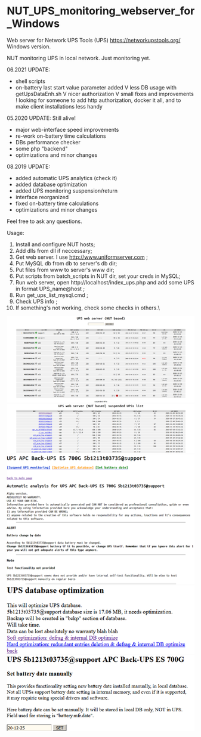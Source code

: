# NUT_UPS_monitoring_webserver_for_Windows

Web server for Network UPS Tools (UPS) https://networkupstools.org/ Windows version.

NUT monitoring UPS in local network. Just monitoring yet.

06.2021 UPDATE:
+ shell scripts
+ on-battery last start value parameter added
V less DB usage with getUpsDataEnh.sh
V nicer authorization
V small fixes and improvements
! looking for someone to add http authorization, docker it all, and to make client installations less handy

05.2020 UPDATE:
Still alive!
+ major web-interface speed improvements
+ re-work on-battery time calculations
+ DBs performance checker
+ some php "backend"
+ optimizations and minor changes

08.2019 UPDATE:
+ added automatic UPS analytics (check it)
+ added database optimization
+ added UPS monitoring suspension/return
+ interface reorganized
+ fixed on-battery time calculations
+ optimizations and minor changes

Feel free to ask any questions.


Usage:
1. Install and configure NUT hosts;
2. Add dlls from dll if neccessary;
3. Get web server. I use http://www.uniformserver.com ;
4. Put MySQL db from db to server's db dir;
5. Put files from www to server's www dir;
6. Put scripts from batch_scripts in NUT dir, set your creds in MySQL;
7. Run web server, open http://localhost/index_ups.php and add some UPS in format UPS_name@host ;
8. Run get_ups_list_mysql.cmd ;
9. Check UPS info ;
10. If something's not working, check some checks in others.\

<img src="https://raw.githubusercontent.com/automatize-it/NUT_UPS_monitoring_webserver_for_Windows/master/scrshts/Main_screen.png"/>
<img src="https://raw.githubusercontent.com/automatize-it/NUT_UPS_monitoring_webserver_for_Windows/master/scrshts/Suspended_upss.png"/>
<img src="https://raw.githubusercontent.com/automatize-it/NUT_UPS_monitoring_webserver_for_Windows/master/scrshts/Ups_Info.png"/>
<img src="https://raw.githubusercontent.com/automatize-it/NUT_UPS_monitoring_webserver_for_Windows/master/scrshts/Opt_db.png"/>
<img src="https://raw.githubusercontent.com/automatize-it/NUT_UPS_monitoring_webserver_for_Windows/master/scrshts/batt_date.png"/>
